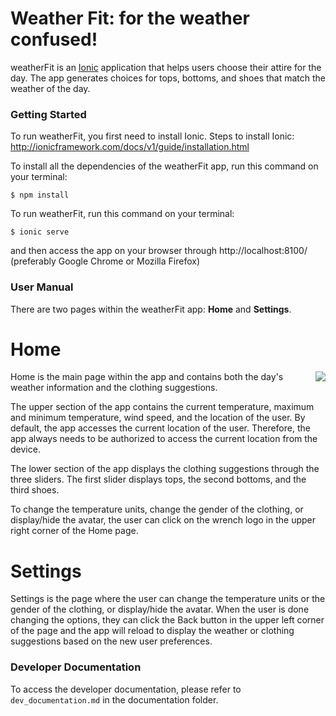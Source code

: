 # Weather Fit: for the weather confused!

weatherFit is an [Ionic](https://ionicframework.com/) application that helps users choose their attire for the day. The app generates choices for tops, bottoms, and shoes that match the weather of the day.

### Getting Started

To run weatherFit, you first need to install Ionic. Steps to install Ionic: http://ionicframework.com/docs/v1/guide/installation.html 

To install all the dependencies of the weatherFit app, run this command on your terminal: 

```
$ npm install
```

To run weatherFit, run this command on your terminal:

```
$ ionic serve
```
and then access the app on your browser through http://localhost:8100/ (preferably Google Chrome or Mozilla Firefox)

### User Manual

There are two pages within the weatherFit app: __Home__ and __Settings__.

# __Home__

<img src="home.png" align="right">

Home is the main page within the app and contains both the day's weather information and the clothing suggestions. 

The upper section of the app contains the current temperature, maximum and minimum temperature, wind speed, and the location of the user. By default, the app accesses the current location of the user. Therefore, the app always needs to be authorized to access the current location from the device.

The lower section of the app displays the clothing suggestions through the three sliders. The first slider displays tops, the second bottoms, and the third shoes.

To change the temperature units, change the gender of the clothing, or display/hide the avatar, the user can click on the wrench logo in the upper right corner of the Home page.

# __Settings__

Settings is the page where the user can change the temperature units or the gender of the clothing, or display/hide the avatar. When the user is done changing the options, they can click the Back button in the upper left corner of the page and the app will reload to display the weather or clothing suggestions based on the new user preferences.

### Developer Documentation

To access the developer documentation, please refer to `dev_documentation.md` in the documentation folder.
